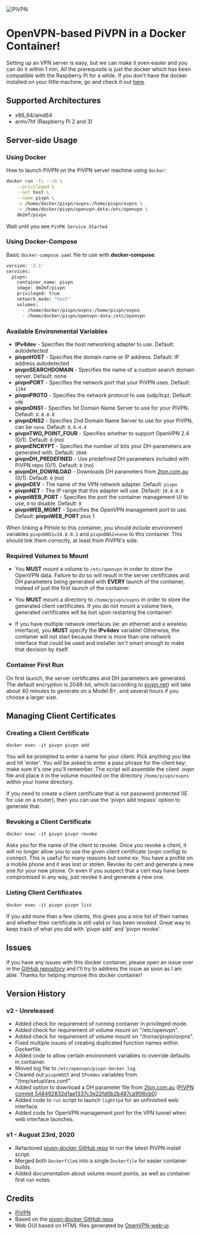 ![PiVPN](https://blog.virgulilla.com/2018/luisddm-pivpn/pivpn_logo.png)

# OpenVPN-based PiVPN in a Docker Container!

Setting up an VPN server is easy, but we can make it even easier and you can do it within 1 min. All the prerequisite is just the docker which has been compatible with the Raspberry Pi for a while. If you don't have the docker installed on your little machine, go and check it out [here](https://www.raspberrypi.org/blog/docker-comes-to-raspberry-pi/).

## Supported Architectures

- x86_64/amd64
- armv7hf (Raspberry Pi 2 and 3)

## Server-side Usage

### Using Docker

How to launch PiVPN on the PiVPN server machine using ```docker```:
```bash
docker run -ti --rm \
    --privileged \
    --net host \
    --name pivpn \
    -v /home/docker/pivpn/ovpns:/home/pivpn/ovpns \
    -v /home/docker/pivpn/openvpn-data:/etc/openvpn \
    dm2mf/pivpn
```
Wait until you see `PiVPN Service Started`

### Using Docker-Compose

Basic `docker-compose.yaml` file to use with **docker-compose**:
```bash
version: '2.1'
services:
  pivpn:
    container_name: pivpn
    image: dm2mf/pivpn
    privileged: true
    network_mode: "host"
    volumes:
      - /home/docker/pivpn/ovpns:/home/pivpn/ovpns
      - /home/docker/pivpn/openvpn-data:/etc/openvpn
```

### Available Environmental Variables

- **IPv4dev** - Specifies the host networking adapter to use.  Default: autodetected
- **pivpnHOST** - Specifies the domain name or IP address.  Default: IP address autodetected
- **pivpnSEARCHDOMAIN** - Specifies the name of a custom search domain server.  Default: none
- **pivpnPORT** - Specifies the network port that your PiVPN uses.  Default: `1194`
- **pivpnPROTO** - Specifies the network protocol to use (udp/tcp).  Default: `udp`
- **pivpnDNS1** - Specifies 1st Domain Name Server to use for your PiVPN.  Default: `8.8.8.8`
- **pivpnDNS2** - Specifies 2nd Domain Name Server to use for your PiVPN, can be `none`.  Default: `8.8.4.4`
- **pivpnTWO_POINT_FOUR** - Specifies whether to support OpenVPN 2.4 (0/1).  Default: `0` (no)
- **pivpnENCRYPT** - Specifies the number of bits your DH-parameters are generated with.  Default: `2048`
- **pivpnDH_PREDEFINED** - Use predefined DH parameters included with PiVPN repo (0/1).  Default: `0` (no)
- **pivpnDH_DOWNLOAD** - Downloads DH parameters from [2ton.com.au](https://2ton.com.au) (0/1).  Default: `0` (no)
- **pivpnDEV** - The name of the VPN network adapter.  Default: `pivpn`
- **pivpnNET** - The IP range that this adapter will use.  Default: `10.8.0.0`
- **pivpnWEB_PORT** - Specifies the port the container management UI to use, `0` to disable.  Default: `0`
- **pivpnWEB_MGMT** - Specifies the OpenVPN management port to use.  Default: **pivpnWEB_PORT** plus 1

When linking a PiHole to this container, you should include environment variables `pivpnDNS1=10.8.0.1` and `pivpnDNS2=none` to this container.  This should link them correctly, at least from PiVPN's side.

### Required Volumes to Mount

- You **MUST** mount a volume to `/etc/openvpn` in order to store the OpenVPN data.  Failure to do so will result in the server certificates and DH parameters being generated with **EVERY** launch of the container, instead of just the first launch of the container.

- You **MUST** mount a directory to `/home/pivpn/ovpns` in order to store the generated client certificates.  If you do not mount a volume here, generated certificates will be lost upon restarting the container!

- If you have multiple network interfaces (ie: an ethernet and a wireless interface), you **MUST** specify the **IPv4dev** variable!  Otherwise, the container will not start because there is more than one network interface that could be used and installer isn't smart enough to make that decision by itself.

### Container First Run

On first launch, the server certificates and DH parameters are generated.  The default encryption is 2048-bit, which (according to [pivpn.net](https://www.pivpn.io)) will take about 40 minutes to generate on a Model B+, and several hours if you choose a larger size.

## Managing Client Certificates

### Creating a Client Certificate
`docker exec -it pivpn pivpn add`

 You will be prompted to enter a name for your client. Pick anything you like and hit 'enter'. You will be asked to enter a pass phrase for the client key; make sure it's one you'll remember. The script will assemble the client .ovpn file and place it in the volume mounted on the directory `/home/pivpn/ovpns` within your home directory.

If you need to create a client certificate that is not password protected (IE for use on a router), then you can use the 'pivpn add nopass' option to generate that.

### Revoking a Client Certificate
`docker exec -it pivpn pivpn revoke`

Asks you for the name of the client to revoke. Once you revoke a client, it will no longer allow you to use the given client certificate (ovpn config) to connect. This is useful for many reasons but some ex: You have a profile on a mobile phone and it was lost or stolen. Revoke its cert and generate a new one for your new phone. Or even if you suspect that a cert may have been compromised in any way, just revoke it and generate a new one.

### Listing Client Certificates
`docker exec -it pivpn pivpn list`

If you add more than a few clients, this gives you a nice list of their names and whether their certificate is still valid or has been revoked. Great way to keep track of what you did with 'pivpn add' and 'pivpn revoke'.

## Issues
If you have any issues with this docker container, please open an issue over in the [GitHub repository](https://github.com/2mf/pivpn-docker/issues) and I'll try to address the issue as soon as I am able.  Thanks for helping improve this docker container!

## Version History

### v2 - Unreleased
- Added check for requirement of running container in privileged mode.
- Added check for requirement of volume mount on "/etc/openvpn".
- Added check for requirement of volume mount on "/home/pivpn/ovpns".
- Fixed multiple issues of creating duplicated function names within Dockerfile.
- Added code to allow certain environment variables to override defaults in container.
- Moved log file to `/etc/openvpn/pivpn-docker.log`.
- Cleared out `pivpnHOST` and `IPv4dev` variables from "/tmp/setupVars.conf".
- Added option to download a DH parameter file from [2ton.com.au](https://2ton.com.au) ([PiVPN commit 548492832d1ae1337c3e22fd0b2b487ca1f06cb0](https://github.com/pivpn/pivpn/tree/548492832d1ae1337c3e22fd0b2b487ca1f06cb0))
- Added code to `run` script to launch `lighttpd` for an unfinished web interface.
- Added code for OpenVPN management port for the VPN tunnel when web interface launches.

### v1 - August 23rd, 2020
- Refactored [pivpn-docker GitHub repo](https://github.com/ljishen/pivpn-docker) to run the latest PiVPN install script.
- Merged both `Dockerfile`s into a single `Dockerfile` for easier container builds.
- Added documentation about volume mount points, as well as container first run notes.

## Credits

- [PiVPN](https://github.com/pivpn/pivpn)
- Based on the [pivpn-docker GitHub repo](https://github.com/ljishen/pivpn-docker)
- Web GUI based on HTML files generated by [OpenVPN-web-ui](https://github.com/adamwalach/openvpn-web-ui).

